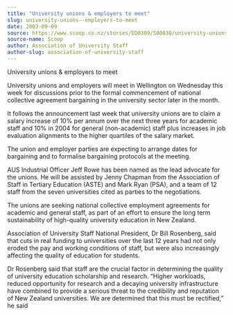 ```yaml
---
title: "University unions & employers to meet"
slug: university-unions--employers-to-meet
date: 2003-09-09
source: https://www.scoop.co.nz/stories/ED0309/S00030/university-unions-employers-to-meet.htm
source-name: Scoop
author: Association of University Staff
author-slug: association-of-university-staff
---
```


<p>University unions &amp; employers to meet</p>

<p>University unions
and employers will meet in Wellington on Wednesday this week
for discussions prior to the formal commencement of national
collective agreement bargaining in the university sector
later in the month.</p>

<p>It follows the announcement last week
that university unions are to claim a salary increase of 10%
per annum over the next three years for academic staff and
10% in 2004 for general (non-academic) staff plus increases
in job evaluation alignments to the higher quartiles of the
salary market.</p>

<p>The union and employer parties are
expecting to arrange dates for bargaining and to formalise
bargaining protocols at the meeting.<p>

<p>AUS Industrial
Officer Jeff Rowe has been named as the lead advocate for
the unions. He will be assisted by Jenny Chapman from the
Association of Staff in Tertiary Education (ASTE) and Mark
Ryan (PSA), and a team of 12 staff from the seven
universities cited as parties to the negotiations.</p>

<p>The
unions are seeking national collective employment agreements
for academic and general staff, as part of an effort to
ensure the long term sustainability of high-quality
university education in New Zealand.</p>

<p>Association of
University Staff National President, Dr Bill Rosenberg, said
that cuts in real funding to universities over the last 12
years had not only eroded the pay and working conditions of
staff, but were also increasingly affecting the quality of
education for students.<p>



<p>Dr Rosenberg said that staff
are the crucial factor in determining the quality of
university education scholarship and research. “Higher
workloads, reduced opportunity for research and a decaying
university infrastructure have combined to provide a serious
threat to the credibility and reputation of New Zealand
universities. We are determined that this must be
rectified,” he said
<br><p>




<!--


